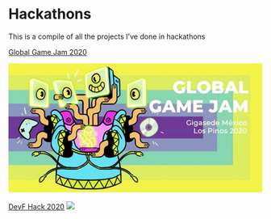 # Hackathons

This is a compile of all the projects I've done in hackathons

[Global Game Jam 2020](https://github.com/JoshuaPCruz/GGJ2020)

![](https://github.com/JoshuaPCruz/Hackathons/blob/master/ggjcdmx.jpg)

[DevF Hack 2020](https://github.com/JoshuaPCruz/Hack-Devf)
![](https://hackathon.devf.la/)

